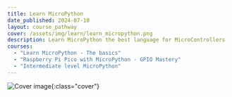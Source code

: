 ```yaml
---
title: Learn MicroPython
date_published: 2024-07-10
layout: course_pathway
cover: /assets/img/learn/learn_micropython.png
description: Learn MicroPython the best language for MicroControllers
courses:
  - "Learn MicroPython - The basics"
  - "Raspberry Pi Pico with MicroPython - GPIO Mastery"
  - "Intermediate level MicroPython"
---
```


![Cover image]({{page.cover}}){:class="cover"}
